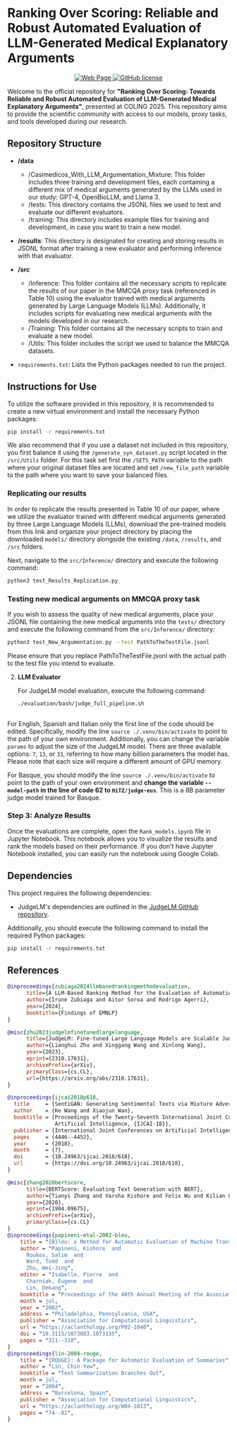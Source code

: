 # Ranking Over Scoring: Reliable and Robust Automated Evaluation of LLM-Generated Medical Explanatory Arguments

<p align="center">
<a href="https://coling2025.org/">
      <img alt="Web Page" src="https://img.shields.io/badge/COLING-Visit%20Here-red">
</a>
<a href="https://github.com/hitz-zentroa/cn-eval/blob/main/LICENSE">
        <img alt="GitHub license" src="https://img.shields.io/github/license/hitz-zentroa/cn-eval">
</a>
</p>



Welcome to the official repository for **"Ranking Over Scoring: Towards Reliable and Robust Automated Evaluation of LLM-Generated Medical Explanatory Arguments"**, presented at COLING 2025. This repository aims to provide the scientific community with access to our models, proxy tasks, and tools developed during our research.


## Repository Structure

- **/data**
  - /Casimedicos_With_LLM_Argumentation_Mixture: This folder includes three training and development files, each containing a different mix of medical arguments generated by the LLMs used in our study: GPT-4, OpenBioLLM, and Llama 3.
  - /tests: This directory contains the JSONL files we used to test and evaluate our different evaluators.
  - /training: This directory includes example files for training and development, in case you want to train a new model.

- **/results**: This directory is designated for creating and storing results in JSONL format after training a new evaluator and performing inference with that evaluator.

- **/src**
  - /Inference: This folder contains all the necessary scripts to replicate the results of our paper in the MMCQA proxy task (referenced in Table 10) using the evaluator trained with medical arguments generated by Large Language Models (LLMs). Additionally, it includes scripts for evaluating new medical arguments with the models developed in our research.
  - /Training: This folder contains all the necessary scripts to train and evaluate a new model.
  - /Utils: This folder includes the script we used to balance the MMCQA datasets.

- `requirements.txt`: Lists the Python packages needed to run the project.
  
## Instructions for Use
To utilize the software provided in this repository, it is recommended to create a new virtual environment and install the necessary Python packages:
```bash
pip install -r requirements.txt
```
We also recommend that if you use a dataset not included in this repository, you first balance it using the `/generate_syn_dataset.py` script located in the `/src/Utils` folder. For this task set first the `/SETS_PATH` variable to the path where your original dataset files are located and set `/new_file_path` variable to the path where you want to save your balanced files.


### Replicating our results
In order to replicate the results presented in Table 10 of our paper, where we utilize the evaluator trained with different medical arguments generated by three Large Language Models (LLMs), download the pre-trained models from this link and organize your project directory by placing the downloaded `models/` directory alongside the existing `/data`, `/results`, and `/src` folders.

Next, navigate to the `src/Inference/` directory and execute the following command:

```bash
python3 test_Results_Replication.py
```

### Testing new medical arguments on MMCQA proxy task

If you wish to assess the quality of new medical arguments, place your JSONL file containing the new medical arguments into the `tests/` directory and execute the following command from the `src/Inference/` directory:

```bash
python3 test_New_Argumentation.py --test PathToTheTestFile.jsonl
```
Please ensure that you replace PathToTheTestFile.jsonl with the actual path to the test file you intend to evaluate. 

2. **LLM Evaluator**  

   For JudgeLM model evaluation, execute the following command:
   ```bash
   ./evaluation/bash/judge_full_pipeline.sh
  
For English, Spanish and Italian only the first line of the code should be edited. Specifically, modify the line `source ./.venv/bin/activate` to point to the path of your own environment. Additionally, you can change the variable `params` to adjust the size of the JudgeLM model. There are three available options: `7`, `13`, or `33`, referring to how many billion parameters the model has. Please note that each size will require a different amount of GPU memory.

For Basque, you should modify the line `source ./.venv/bin/activate` to point to the path of your own environment and **change the variable `--model-path` in the line of code 62 to `HiTZ/judge-eus`**. This is a 8B parameter judge model trained for Basque.

### Step 3: Analyze Results
Once the evaluations are complete, open the `Rank_models.ipynb` file in Jupyter Notebook. This notebook allows you to visualize the results and rank the models based on their performance. If you don't have Jupyter Notebook installed, you can easily run the notebook using Google Colab.

## Dependencies

This project requires the following dependencies:

- JudgeLM's dependencies are outlined in the [JudgeLM GitHub repository](https://github.com/baaivision/JudgeLM).

Additionally, you should execute the following command to install the required Python packages:

```bash
pip install -r requirements.txt
```

## References

```bibtex
@inproceedings{zubiaga2024llmbasedrankingmethodevaluation,
      title={A LLM-Based Ranking Method for the Evaluation of Automatic Counter-Narrative Generation}, 
      author={Irune Zubiaga and Aitor Soroa and Rodrigo Agerri},
      year={2024},
      booktitle={Findings of EMNLP} 
}

@misc{zhu2023judgelmfinetunedlargelanguage,
      title={JudgeLM: Fine-tuned Large Language Models are Scalable Judges}, 
      author={Lianghui Zhu and Xinggang Wang and Xinlong Wang},
      year={2023},
      eprint={2310.17631},
      archivePrefix={arXiv},
      primaryClass={cs.CL},
      url={https://arxiv.org/abs/2310.17631}, 
}

@inproceedings{ijcai2018p618,
  title     = {SentiGAN: Generating Sentimental Texts via Mixture Adversarial Networks},
  author    = {Ke Wang and Xiaojun Wan},
  booktitle = {Proceedings of the Twenty-Seventh International Joint Conference on
               Artificial Intelligence, {IJCAI-18}},
  publisher = {International Joint Conferences on Artificial Intelligence Organization},
  pages     = {4446--4452},
  year      = {2018},
  month     = {7},
  doi       = {10.24963/ijcai.2018/618},
  url       = {https://doi.org/10.24963/ijcai.2018/618},
}

@misc{zhang2020bertscore,
      title={BERTScore: Evaluating Text Generation with BERT}, 
      author={Tianyi Zhang and Varsha Kishore and Felix Wu and Kilian Q. Weinberger and Yoav Artzi},
      year={2020},
      eprint={1904.09675},
      archivePrefix={arXiv},
      primaryClass={cs.CL}
}
@inproceedings{papineni-etal-2002-bleu,
    title = "{B}leu: a Method for Automatic Evaluation of Machine Translation",
    author = "Papineni, Kishore  and
      Roukos, Salim  and
      Ward, Todd  and
      Zhu, Wei-Jing",
    editor = "Isabelle, Pierre  and
      Charniak, Eugene  and
      Lin, Dekang",
    booktitle = "Proceedings of the 40th Annual Meeting of the Association for Computational Linguistics",
    month = jul,
    year = "2002",
    address = "Philadelphia, Pennsylvania, USA",
    publisher = "Association for Computational Linguistics",
    url = "https://aclanthology.org/P02-1040",
    doi = "10.3115/1073083.1073135",
    pages = "311--318",
}
@inproceedings{lin-2004-rouge,
    title = "{ROUGE}: A Package for Automatic Evaluation of Summaries",
    author = "Lin, Chin-Yew",
    booktitle = "Text Summarization Branches Out",
    month = jul,
    year = "2004",
    address = "Barcelona, Spain",
    publisher = "Association for Computational Linguistics",
    url = "https://aclanthology.org/W04-1013",
    pages = "74--81",
}
```
